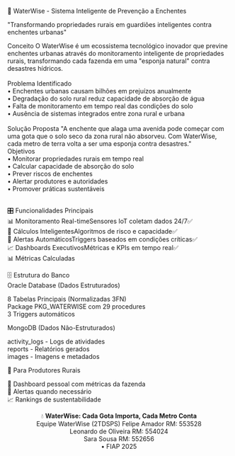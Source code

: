 🌊 WaterWise - Sistema Inteligente de Prevenção a Enchentes

"Transformando propriedades rurais em guardiões inteligentes contra enchentes urbanas"

Conceito
O WaterWise é um ecossistema tecnológico inovador que previne enchentes urbanas através do monitoramento inteligente de propriedades rurais, transformando cada fazenda em uma "esponja natural" contra desastres hídricos.
<br><br>
Problema Identificado<br>
•	Enchentes urbanas causam bilhões em prejuízos anualmente<br>
•	Degradação do solo rural reduz capacidade de absorção de água<br>
•	Falta de monitoramento em tempo real das condições do solo<br>
•	Ausência de sistemas integrados entre zona rural e urbana<br>
<br>
Solução Proposta
"A enchente que alaga uma avenida pode começar com uma gota que o solo seco da zona rural não absorveu. Com WaterWise, cada metro de terra volta a ser uma esponja contra desastres."
<br>
Objetivos<br>
•	Monitorar propriedades rurais em tempo real<br>
•	Calcular capacidade de absorção do solo<br>
•	Prever riscos de enchentes<br>
•	Alertar produtores e autoridades<br>
•	Promover práticas sustentáveis<br>

<br>
🎛️ Funcionalidades Principais
<br>
📊 Monitoramento Real-timeSensores IoT coletam dados 24/7✅<br>
🧠 Cálculos InteligentesAlgoritmos de risco e capacidade✅<br>
🚨 Alertas AutomáticosTriggers baseados em condições críticas✅<br>
📈 Dashboards ExecutivosMétricas e KPIs em tempo real✅<br>
📊 Métricas Calculadas

🗄️ Estrutura do Banco<br>
Oracle Database (Dados Estruturados)<br>

8 Tabelas Principais (Normalizadas 3FN)<br>
Package PKG_WATERWISE com 29 procedures<br>
3 Triggers automáticos<br>

MongoDB (Dados Não-Estruturados)<br>

activity_logs - Logs de atividades<br>
reports - Relatórios gerados<br>
images - Imagens e metadados<br>

🌾 Para Produtores Rurais<br>

📱 Dashboard pessoal com métricas da fazenda<br>
🚨 Alertas quando necessário<br>
📈 Rankings de sustentabilidade<br>


<div align="center">
💧 <strong>WaterWise: Cada Gota Importa, Cada Metro Conta</strong><br>
Equipe WaterWise (2TDSPS)
Felipe Amador RM: 553528<br>
Leonardo de Oliveira RM: 554024<br>
Sara Sousa RM: 552656<br>
• FIAP 2025
</div>
